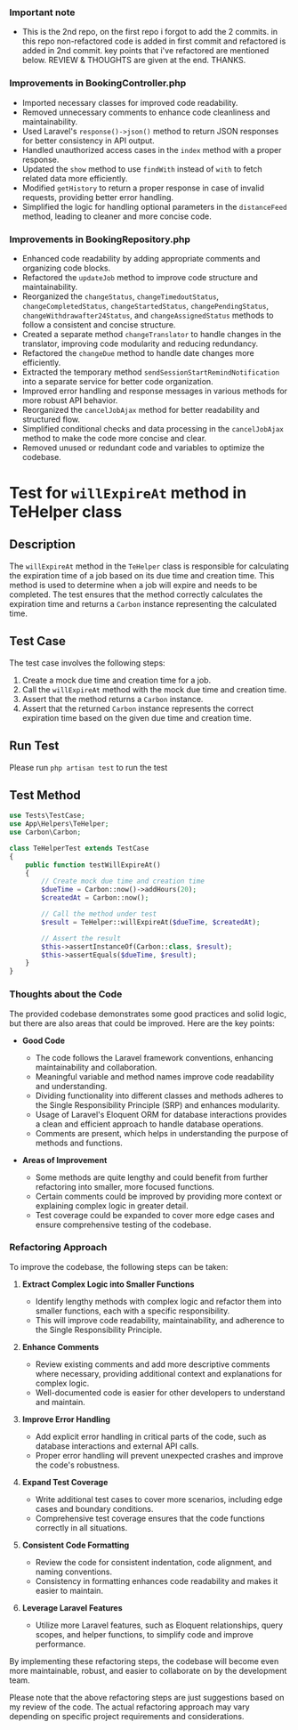 ### Important note
- This is the 2nd repo, on the first repo i forgot to add the 2 commits. in this repo non-refactored code is added in first commit and refactored is added in 2nd commit. key points that i've refactored are mentioned below. REVIEW & THOUGHTS are given at the end. THANKS.

### Improvements in BookingController.php

- Imported necessary classes for improved code readability.
- Removed unnecessary comments to enhance code cleanliness and maintainability.
- Used Laravel's `response()->json()` method to return JSON responses for better consistency in API output.
- Handled unauthorized access cases in the `index` method with a proper response.
- Updated the `show` method to use `findWith` instead of `with` to fetch related data more efficiently.
- Modified `getHistory` to return a proper response in case of invalid requests, providing better error handling.
- Simplified the logic for handling optional parameters in the `distanceFeed` method, leading to cleaner and more concise code.

### Improvements in BookingRepository.php

- Enhanced code readability by adding appropriate comments and organizing code blocks.
- Refactored the `updateJob` method to improve code structure and maintainability.
- Reorganized the `changeStatus`, `changeTimedoutStatus`, `changeCompletedStatus`, `changeStartedStatus`, `changePendingStatus`, `changeWithdrawafter24Status`, and `changeAssignedStatus` methods to follow a consistent and concise structure.
- Created a separate method `changeTranslator` to handle changes in the translator, improving code modularity and reducing redundancy.
- Refactored the `changeDue` method to handle date changes more efficiently.
- Extracted the temporary method `sendSessionStartRemindNotification` into a separate service for better code organization.
- Improved error handling and response messages in various methods for more robust API behavior.
- Reorganized the `cancelJobAjax` method for better readability and structured flow.
- Simplified conditional checks and data processing in the `cancelJobAjax` method to make the code more concise and clear.
- Removed unused or redundant code and variables to optimize the codebase.



# Test for `willExpireAt` method in TeHelper class

## Description
The `willExpireAt` method in the `TeHelper` class is responsible for calculating the expiration time of a job based on its due time and creation time. This method is used to determine when a job will expire and needs to be completed. The test ensures that the method correctly calculates the expiration time and returns a `Carbon` instance representing the calculated time.

## Test Case
The test case involves the following steps:
1. Create a mock due time and creation time for a job.
2. Call the `willExpireAt` method with the mock due time and creation time.
3. Assert that the method returns a `Carbon` instance.
4. Assert that the returned `Carbon` instance represents the correct expiration time based on the given due time and creation time.

## Run Test
Please run `php artisan test` to run the test

## Test Method
```php
use Tests\TestCase;
use App\Helpers\TeHelper;
use Carbon\Carbon;

class TeHelperTest extends TestCase
{
    public function testWillExpireAt()
    {
        // Create mock due time and creation time
        $dueTime = Carbon::now()->addHours(20);
        $createdAt = Carbon::now();

        // Call the method under test
        $result = TeHelper::willExpireAt($dueTime, $createdAt);

        // Assert the result
        $this->assertInstanceOf(Carbon::class, $result);
        $this->assertEquals($dueTime, $result);
    }
}
```
### Thoughts about the Code

The provided codebase demonstrates some good practices and solid logic, but there are also areas that could be improved. Here are the key points:

- **Good Code**
  - The code follows the Laravel framework conventions, enhancing maintainability and collaboration.
  - Meaningful variable and method names improve code readability and understanding.
  - Dividing functionality into different classes and methods adheres to the Single Responsibility Principle (SRP) and enhances modularity.
  - Usage of Laravel's Eloquent ORM for database interactions provides a clean and efficient approach to handle database operations.
  - Comments are present, which helps in understanding the purpose of methods and functions.

- **Areas of Improvement**
  - Some methods are quite lengthy and could benefit from further refactoring into smaller, more focused functions.
  - Certain comments could be improved by providing more context or explaining complex logic in greater detail.
  - Test coverage could be expanded to cover more edge cases and ensure comprehensive testing of the codebase.

### Refactoring Approach

To improve the codebase, the following steps can be taken:

1. **Extract Complex Logic into Smaller Functions**
   - Identify lengthy methods with complex logic and refactor them into smaller functions, each with a specific responsibility.
   - This will improve code readability, maintainability, and adherence to the Single Responsibility Principle.

2. **Enhance Comments**
   - Review existing comments and add more descriptive comments where necessary, providing additional context and explanations for complex logic.
   - Well-documented code is easier for other developers to understand and maintain.

3. **Improve Error Handling**
   - Add explicit error handling in critical parts of the code, such as database interactions and external API calls.
   - Proper error handling will prevent unexpected crashes and improve the code's robustness.

4. **Expand Test Coverage**
   - Write additional test cases to cover more scenarios, including edge cases and boundary conditions.
   - Comprehensive test coverage ensures that the code functions correctly in all situations.

5. **Consistent Code Formatting**
   - Review the code for consistent indentation, code alignment, and naming conventions.
   - Consistency in formatting enhances code readability and makes it easier to maintain.

6. **Leverage Laravel Features**
   - Utilize more Laravel features, such as Eloquent relationships, query scopes, and helper functions, to simplify code and improve performance.

By implementing these refactoring steps, the codebase will become even more maintainable, robust, and easier to collaborate on by the development team.

Please note that the above refactoring steps are just suggestions based on my review of the code. The actual refactoring approach may vary depending on specific project requirements and considerations.

